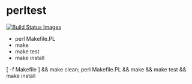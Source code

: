 # perltest

<a href="https://travis-ci.org/seppaleinen/perltest">
  <img src="https://travis-ci.org/seppaleinen/perltest.svg" data-bindattr-817="817" title="Build Status Images"/>
</a>


- perl Makefile.PL
- make
- make test
- make install


[ -f Makefile ] && make clean; perl Makefile.PL && make && make test && make install